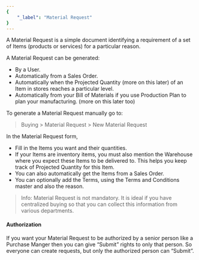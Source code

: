 ```yaml
---
{
	"_label": "Material Request"
}
---
```

A Material Request is a simple document identifying a requirement of a set of Items (products or services) for a particular reason.

A Material Request can be generated:

- By a User.
- Automatically from a Sales Order.
- Automatically when the Projected Quantity (more on this later) of an Item in stores reaches a particular level.
- Automatically from your Bill of Materials if you use Production Plan to plan your manufacturing. (more on this later too)

To generate a Material Request manually go to:

> Buying > Material Request > New Material Request

In the Material Request form, 

- Fill in the Items you want and their quantities.
- If your Items are inventory items, you must also mention the Warehouse where you expect these Items to be delivered to. This helps you keep track of Projected Quantity for this Item.
- You can also automatically get the Items from a Sales Order.
- You can optionally add the Terms, using the Terms and Conditions master and also the reason.

> Info: Material Request is not mandatory. It is ideal if you have centralized buying so that you can collect this information from various departments.

#### Authorization

If you want your Material Request to be authorized by a senior person like a Purchase Manger then you can give “Submit” rights to only that person. So everyone can create requests, but only the authorized person can “Submit”.

